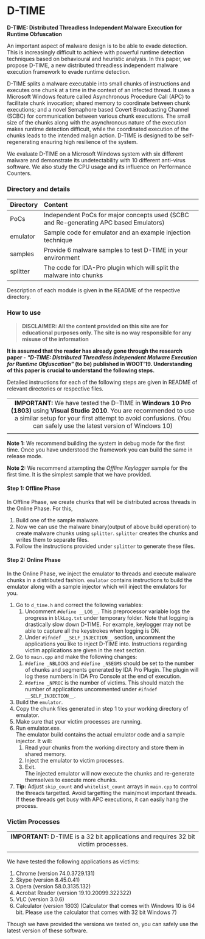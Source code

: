 # D-TIME
__D-TIME: Distributed Threadless Independent Malware Execution for Runtime Obfuscation__

An important aspect of malware design is to be able to evade detection. This is increasingly difficult to achieve with powerful runtime detection techniques based on behavioural and heuristic analysis. In this paper, we propose D-TIME, a new distributed threadless independent malware execution framework to evade runtime detection.

D-TIME splits a malware executable into small chunks of instructions and executes one chunk at a time in the context of an infected thread. It uses a Microsoft Windows feature called Asynchronous Procedure Call (APC) to facilitate chunk invocation; shared memory to coordinate between chunk executions; and a novel Semaphore based Covert Broadcasting Channel (SCBC) for communication between various chunk executions. The small size of the chunks along with the asynchronous nature of the execution makes runtime detection difficult, while the coordinated execution of the chunks leads to the intended malign action. D-TIME is designed to be self-regenerating ensuring high resilience of the system.

We evaluate D-TIME on a Microsoft Windows system with six different malware and demonstrate its undetectability with 10 different anti-virus software. We also study the CPU usage and its influence on Performance Counters.


### Directory and details

| Directory  |    Content                                                                                     |
|------------|:-----------------------------------------------------------------------------------------------|
| PoCs       | Independent PoCs for major concepts used (SCBC and Re-generating APC based Emulators)          |
| emulator   | Sample code for emulator and an example injection technique                                    |
| samples    | Provide 6 malware samples to test D-TIME in your environment                                   |
| splitter   | The code for IDA-Pro plugin which will split the malware into chunks                           |

Description of each module is given in the README of the respective directory.


### How to use

> **DISCLAIMER: All the content provided on this site are for educational purposes only. The site is no way responsible for any misuse of the information**

__It is assumed that the reader has already gone through the research paper - _"D-TIME: Distributed Threadless Independent Malware Execution for Runtime Obfuscation"_  (to be) published in WOOT'19. Understanding of this paper is crucial to understand the following steps.__

Detailed instructions for each of the following steps are given in README of relevant directories or respective files. 

| |
|:-:|
| __IMPORTANT:__ We have tested the D-TIME in __Windows 10 Pro (1803)__ using __Visual Studio 2010__. You are recommended to use a similar setup for your first attempt to avoid confusions. (You can safely use the latest version of Windows 10) |
| |

__Note 1:__ We recommend building the system in debug  mode for the first time. Once you have understood the framework you can build the same in release mode.

__Note 2:__ We recommend attempting the _Offline Keylogger_ sample for the first time. It is the simplest sample that we have provided.


#### Step 1: Offline Phase  
In Offline Phase, we create chunks that will be distributed across threads in the Online Phase. For this,
   1. Build one of the sample malware.
   1. Now we can use the malware binary(output of above build operation) to create malware chunks using `splitter`.
      `splitter` creates the chunks and writes them to separate files.
   1. Follow the instructions provided under `splitter` to generate these files.
      
#### Step 2: Online Phase
In the Online Phase, we inject the emulator to threads and execute malware chunks in a distributed fashion. `emulator` contains instructions to build the emulator along with a sample injector which will inject the emulators for you.
   1. Go to `d_time.h` and correct the following variables:
       1. Uncomment `#define __LOG__`. This preprocessor variable logs the progress in `blkLog.txt` under temporary folder.
       Note that logging is drastically slow down D-TIME. For example, keylogger may not be able to capture all the keystrokes when logging is ON.
       1. Under `#ifndef __SELF_INJECTION__` section, uncomment the applications you like to inject D-TIME into. Instructions regarding victim applications are given in the next section.
   1. Go to `main.cpp` and make the following changes:
       1. `#define _NBLOCKS` and `#define _NSEGMS` should be set to the number of chunks and segments generated by IDA Pro Plugin. The plugin will log these numbers in IDA Pro Console at the end of execution.
       1.  `#define _NPROC` is the number of victims. This should match the number of applications uncommented under `#ifndef __SELF_INJECTION__`.
   1. Build the `emulator`.
   2. Copy the chunk files generated in step 1 to your working directory of emulator.
   1. Make sure that your victim processes are running.
   3. Run emulator.exe.  
   The emulator build contains the  actual emulator code and a sample injector. It will:
       1. Read your chunks from the working directory and store them in shared memory.
       2. Inject the emulator to victim processes.
       3. Exit.  
       The injected emulator will now execute the chunks and re-generate themselves to execute more chunks.
   3. __Tip:__ Adjust `skip_count` and `whitelist_count` arrays in `main.cpp` to control the threads targetted. Avoid targetting the main/most important threads. If these threads get busy with APC executions, it can easily hang the process.

### Victim Processes
| |
|:-:|
| __IMPORTANT:__ D-TIME is a 32 bit applications and requires 32 bit victim processes. |
| |

We have tested the following applications as victims:

1. Chrome (version 74.0.3729.131)
1. Skype (version 8.45.0.41)
1. Opera (version
58.0.3135.132)
1. Acrobat Reader (version 19.10.20099.322322)
1. VLC (version 3.0.6)
1. Calculator (version 1803) (Calculator that comes with Windows 10 is 64 bit. Please use the calculator that comes with 32 bit Windows 7)

Though we have provided the versions we tested on, you can safely use the latest version of these software.
